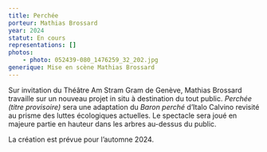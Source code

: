 ```yaml
---
title: Perchée
porteur: Mathias Brossard
year: 2024
statut: En cours
representations: []
photos:
    - photo: 052439-080_1476259_32_202.jpg
generique: Mise en scène Mathias Brossard
---
```


Sur invitation du Théâtre Am Stram Gram de Genève, Mathias Brossard travaille sur un nouveau projet in situ à destination du tout public. _Perchée (titre provisoire)_ sera une adaptation du _Baron perché_ d’Italo Calvino revisité au prisme des luttes écologiques actuelles. Le spectacle sera joué en majeure partie en hauteur dans les arbres au-dessus du public.

La création est prévue pour l’automne 2024.

